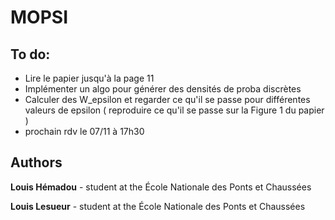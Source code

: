 # MOPSI
## To do:
+ Lire le papier jusqu'à la page 11
+ Implémenter un algo pour générer des densités de proba discrètes
+ Calculer des W_epsilon et regarder ce qu'il se passe pour différentes valeurs de epsilon ( reproduire ce qu'il se passe sur la Figure 1 du papier )
+ prochain rdv le 07/11 à 17h30

## Authors

**Louis Hémadou** - student at the École Nationale des Ponts et Chaussées

**Louis Lesueur** - student at the École Nationale des Ponts et Chaussées
